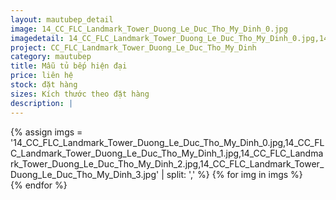 ```yaml
---
layout: mautubep_detail
image: 14_CC_FLC_Landmark_Tower_Duong_Le_Duc_Tho_My_Dinh_0.jpg
imagedetail: 14_CC_FLC_Landmark_Tower_Duong_Le_Duc_Tho_My_Dinh_0.jpg,14_CC_FLC_Landmark_Tower_Duong_Le_Duc_Tho_My_Dinh_1.jpg,14_CC_FLC_Landmark_Tower_Duong_Le_Duc_Tho_My_Dinh_2.jpg,14_CC_FLC_Landmark_Tower_Duong_Le_Duc_Tho_My_Dinh_3.jpg
project: CC_FLC_Landmark_Tower_Duong_Le_Duc_Tho_My_Dinh
category: mautubep
title: Mẫu tủ bếp hiện đại
price: liên hệ
stock: đặt hàng
sizes: Kích thước theo đặt hàng
description: |
---
```

<section class="no-padding" id="two">
	<div class="container-fluid">
	<div class="row-no-gutters">
	{% assign imgs = '14_CC_FLC_Landmark_Tower_Duong_Le_Duc_Tho_My_Dinh_0.jpg,14_CC_FLC_Landmark_Tower_Duong_Le_Duc_Tho_My_Dinh_1.jpg,14_CC_FLC_Landmark_Tower_Duong_Le_Duc_Tho_My_Dinh_2.jpg,14_CC_FLC_Landmark_Tower_Duong_Le_Duc_Tho_My_Dinh_3.jpg' | split: ',' %}
	{% for img in imgs %}
	   <div class="col-lg-6 col-sm-6 col-md-6"> 
			<a href="#" class="portfolio-box">
			<img src="{{site.baseurl}}/assets/images/tubep/{{img}}" class="image main" alt="">
			</a>
		</div>
	{% endfor %}			
	</div>
	</div>
</section>